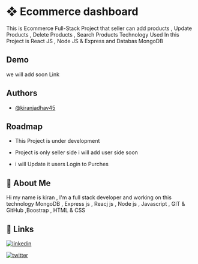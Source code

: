 
# ❖	Ecommerce dashboard

This is Ecommerce Full-Stack Project that seller can add products , Update Products  , Delete Products , Search Products Technology Used In this Project is React JS , Node JS & Express and Databas MongoDB
## Demo

 we will add soon Link
## Authors

- [@kiranjadhav45](https://www.github.com/kiranjadhav45)


## Roadmap

- This Project is under development 

- Project is only seller side i will add user side soon 

- i will Update it users Login to Purches  


## 🚀 About Me
Hi my name is kiran , I'm a full stack developer and working on this technology
 MongoDB , Express js , Reacj js , Node js , Javascript , GIT & GitHub ,Boostrap , HTML & CSS

## 🔗 Links

[![linkedin](https://img.shields.io/badge/linkedin-0A66C2?style=for-the-badge&logo=linkedin&logoColor=white)](https://www.linkedin.com/in/jadhavkiran45/)

[![twitter](https://img.shields.io/badge/twitter-1DA1F2?style=for-the-badge&logo=twitter&logoColor=white)](https://twitter.com/Jadhavkiran45)

